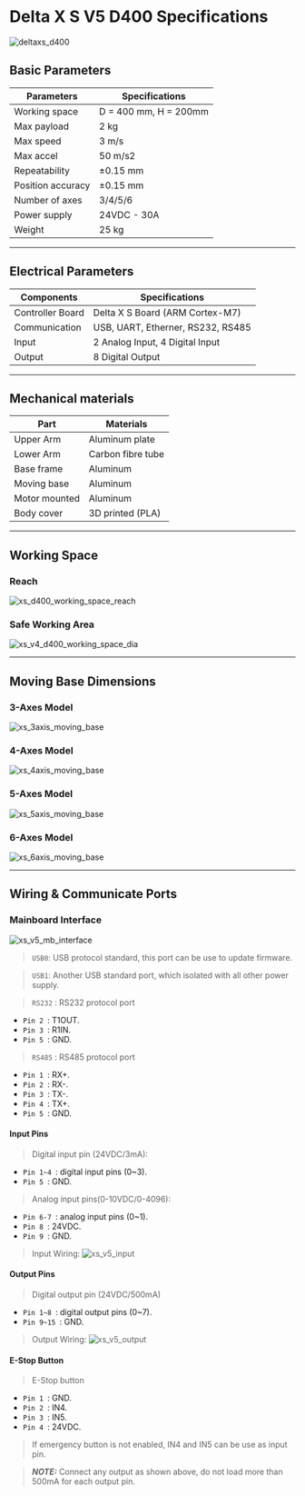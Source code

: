# Delta X S V5 D400 Specifications

![deltaxs_d400](https://raw.githubusercontent.com/deltaxrobot/Delta-X-Docs/master/docs/images/xs_v5_d400_6axes.png)

## Basic Parameters

|Parameters                   | Specifications      |
|-----------------------------|---------------------|
|Working space                |D = 400 mm, H = 200mm|
|Max payload                  |2 kg                 |
|Max speed                    |3 m/s                |
|Max accel                    |50 m/s2              |
|Repeatability                |±0.15 mm             |
|Position accuracy            |±0.15 mm             |
|Number of axes               |3/4/5/6              |
|Power supply                 |24VDC - 30A          |
|Weight                       |25 kg                |

---

## Electrical Parameters

|Components                   | Specifications                  |
|-----------------------------|---------------------------------|
|Controller Board             |Delta X S Board (ARM Cortex-M7)  |
|Communication                |USB, UART, Etherner, RS232, RS485|
|Input                        |2 Analog Input, 4 Digital Input  |
|Output                       |8 Digital Output                 |

---

## Mechanical materials

|Part                         | Materials           |
|-----------------------------|---------------------|
|Upper Arm                    |Aluminum plate       |
|Lower Arm                    |Carbon fibre tube    |
|Base frame                   |Aluminum             |
|Moving base                  |Aluminum             |
|Motor mounted                |Aluminum             |
|Body cover                   |3D printed (PLA)     |

---

## Working Space

<!-- [![Foo](http://www.google.com.auhttps://raw.githubusercontent.com/deltaxrobot/Delta-X-Docs/master/docs/images/nav_logo7.png)](http://google.com.au/) -->

### Reach

![xs_d400_working_space_reach](https://raw.githubusercontent.com/deltaxrobot/Delta-X-Docs/master/docs/images/xs_v4_d400_workingspace.png)

### Safe Working Area

![xs_v4_d400_working_space_dia](https://raw.githubusercontent.com/deltaxrobot/Delta-X-Docs/master/docs/images/xs_v4_d400_workingspace_dia.png)

---

## Moving Base Dimensions

### 3-Axes Model

![xs_3axis_moving_base](https://raw.githubusercontent.com/deltaxrobot/Delta-X-Docs/master/docs/images/xs_3axis_moving_base.png)

### 4-Axes Model

![xs_4axis_moving_base](https://raw.githubusercontent.com/deltaxrobot/Delta-X-Docs/master/docs/images/xs_4axis_moving_base.png)

### 5-Axes Model

![xs_5axis_moving_base](https://raw.githubusercontent.com/deltaxrobot/Delta-X-Docs/master/docs/images/xs_v5_5axis_moving_base.png)

### 6-Axes Model

![xs_6axis_moving_base](https://raw.githubusercontent.com/deltaxrobot/Delta-X-Docs/master/docs/images/xs_v5_6axis_moving_base.png)

---

## Wiring & Communicate Ports

### Mainboard Interface

![xs_v5_mb_interface](https://raw.githubusercontent.com/deltaxrobot/Delta-X-Docs/master/docs/images/XS_V5_Interface.png)

> `USB0`: USB protocol standard, this port can be use to update firmware.

> `USB1`: Another USB standard port, which isolated with all other power supply.

> `RS232` : RS232 protocol port

* `Pin 2 `: T1OUT.
* `Pin 3 `: R1IN.
* `Pin 5 `: GND.

> `RS485` : RS485 protocol port

* `Pin 1 `: RX+.
* `Pin 2 `: RX-.
* `Pin 3 `: TX-.
* `Pin 4 `: TX+.
* `Pin 5 `: GND.

#### Input Pins

> Digital input pin (24VDC/3mA):

* `Pin 1~4 `: digital input pins (0~3).
* `Pin 5 `: GND.

> Analog input pins(0-10VDC/0-4096):

* `Pin 6-7 `: analog input pins (0~1).
* `Pin 8 `: 24VDC.
* `Pin 9 `: GND.

> Input Wiring:
    ![xs_v5_input](https://raw.githubusercontent.com/deltaxrobot/Delta-X-Docs/master/docs/images/XS_V5_Input.png)

#### Output Pins

> Digital output pin (24VDC/500mA)

* `Pin 1~8 `: digital output pins (0~7).
* `Pin 9~15 `: GND.

> Output Wiring:
    ![xs_v5_output](https://raw.githubusercontent.com/deltaxrobot/Delta-X-Docs/master/docs/images/XS_V5_Output.png)

#### E-Stop Button

> E-Stop button

* `Pin 1 `: GND.
* `Pin 2 `: IN4.
* `Pin 3 `: IN5.
* `Pin 4 `: 24VDC.

> If emergency button is not enabled, IN4 and IN5 can be use as input pin.

> **_NOTE:_** Connect any output as shown above, do not load more than 500mA for each output pin.